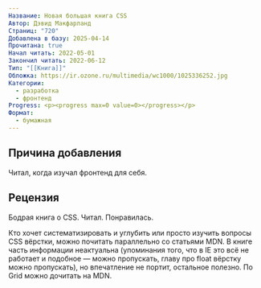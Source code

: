 ```yaml
---
Название: Новая большая книга CSS
Автор: Дэвид Макфарланд
Страниц: "720"
Добавлена в базу: 2025-04-14
Прочитана: true
Начал читать: 2022-05-01
Закончил читать: 2022-06-12
Тип: "[[Книга]]"
Обложка: https://ir.ozone.ru/multimedia/wc1000/1025336252.jpg
Категории:
  - разработка
  - фронтенд
Progress: <p><progress max=0 value=0></progress></p>
Формат:
  - бумажная
---
```

## Причина добавления

Читал, когда изучал фронтенд для себя.

## Рецензия

Бодрая книга о CSS. Читал. Понравилась. 

Кто хочет систематизировать и углубить или просто изучить вопросы CSS вёрстки, можно почитать параллельно со статьями MDN. В книге часть информации неактуальна (упоминания того, что в IE это всё не работает и подобное — можно пропускать, главу про float вёрстку можно пропускать), но впечатление не портит, остальное полезно. По Grid можно дочитать на MDN.  